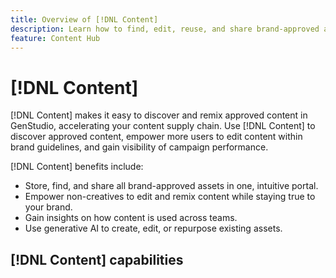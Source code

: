 ```yaml
---
title: Overview of [!DNL Content]
description: Learn how to find, edit, reuse, and share brand-approved assets in one, intuitive portal.
feature: Content Hub
---
```


# [!DNL Content]

[!DNL Content] makes it easy to discover and remix approved content in GenStudio, accelerating your content supply chain. Use [!DNL Content] to discover approved content, empower more users to edit content within brand guidelines, and gain visibility of campaign performance.

[!DNL Content] benefits include:

- Store, find, and share all brand-approved assets in one, intuitive portal.
- Empower non-creatives to edit and remix content while staying true to your brand.
- Gain insights on how content is used across teams.
- Use generative AI to create, edit, or repurpose existing assets.

## [!DNL Content] capabilities


